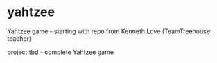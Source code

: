 # yahtzee
Yahtzee game - starting with repo from Kenneth Love (TeamTreehouse teacher)

project tbd - complete Yahtzee game
